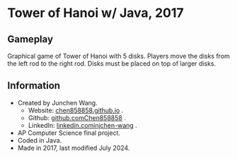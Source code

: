 # Tower of Hanoi w/ Java, 2017
## Gameplay
Graphical game of Tower of Hanoi with 5 disks. Players move the disks from the left rod to the right rod. Disks must be placed on top of larger disks.
## Information
* Created by Junchen Wang.
   * Website: [chen858858.github.io](httpschen858858.github.io) .
   * Github: [github.comChen858858](httpswww.github.comChen858858) .
   * LinkedIn: [linkedin.cominjchen-wang](httpswww.linkedin.cominjchen-wang) .
* AP Computer Science final project.
* Coded in Java.
* Made in 2017, last modified July 2024.